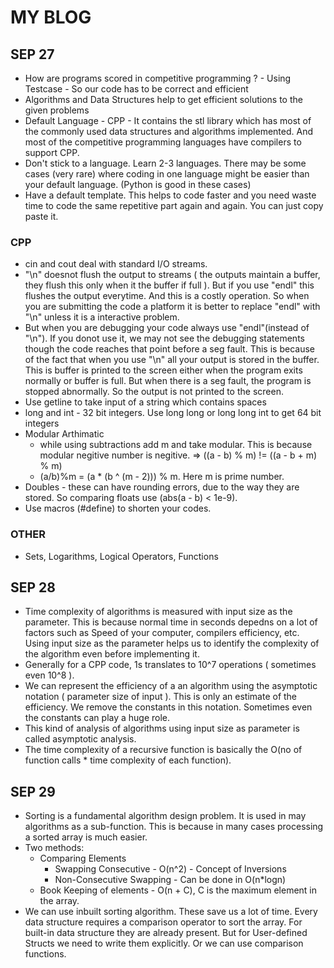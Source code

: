 # MY BLOG

## SEP 27
* How are programs scored in competitive programming ? - Using Testcase - So our code has to be correct and efficient
* Algorithms and Data Structures help to get efficient solutions to the given problems
* Default Language - CPP - It contains the stl library which has most of the commonly used data structures and algorithms implemented. And most of the competitive programming languages have compilers to support CPP. 
* Don't stick to a language. Learn 2-3 languages. There may be some cases (very rare) where coding in one language might be easier than your default language. (Python is good in these cases)
* Have a default template. This helps to code faster and you need waste time to code the same repetitive part again and again. You can just copy paste it.

### CPP
* cin and cout deal with standard I/O streams.
* "\n" doesnot flush the output to streams ( the outputs maintain a buffer, they flush this only when it the buffer if full ). But if you use "endl" this flushes the output everytime. And this is a costly operation. So when you are submitting the code a platform it is better to replace "endl" with "\n" unless it is a interactive problem. 
* But when you are debugging your code always use "endl"(instead of "\n"). If you donot use it, we may not see the debugging statements though the code reaches that point before a seg fault. This is because of the fact that when you use "\n" all your output is stored in the buffer. This is buffer is printed to the screen either when the program exits normally or buffer is full. But when there is a seg fault, the program is stopped abnormally. So the output is not printed to the screen.
* Use getline to take input of a string which contains spaces
* long and int - 32 bit integers. Use long long or long long int to get 64 bit integers
* Modular Arthimatic
	* while using subtractions add m and take modular. This is because modular negitive number is negitive. => ((a - b) % m) != ((a - b + m) % m)
	* (a/b)%m = (a * (b ^ (m - 2))) % m. Here m is prime number.
* Doubles - these can have rounding errors, due to the way they are stored. So comparing floats use (abs(a - b) < 1e-9).
* Use macros (#define) to shorten your codes.

### OTHER
* Sets, Logarithms, Logical Operators, Functions

## SEP 28
* Time complexity of algorithms is measured with input size as the parameter. This is because normal time in seconds depedns on a lot of factors such as Speed of your computer, compilers efficiency, etc. Using input size as the parameter helps us to identify the complexity of the algorithm even before implementing it.
* Generally for a CPP code, 1s translates to 10^7 operations ( sometimes even 10^8 ).
* We can represent the efficiency of a an algorithm using the asymptotic notation ( parameter size of input ). This is only an estimate of the efficiency. We remove the constants in this notation. Sometimes even the constants can play a huge role.
* This kind of analysis of algorithms using input size as parameter is called asymptotic analysis.
* The time complexity of a recursive function is basically the O(no of function calls * time complexity of each function).

## SEP 29
* Sorting is a fundamental algorithm design problem. It is used in may algorithms as a sub-function. This is because in many cases processing a sorted array is much easier.
* Two methods:
	* Comparing Elements
		* Swapping Consecutive - O(n^2) - Concept of Inversions
		* Non-Consecutive Swapping - Can be done in O(n*logn)
	* Book Keeping of elements - O(n + C), C is the maximum element in the array.
* We can use inbuilt sorting algorithm. These save us a lot of time. Every data structure requires a comparison operator to sort the array. For built-in data structure they are already present. But for User-defined Structs we need to write them explicitly. Or we can use comparison functions.
